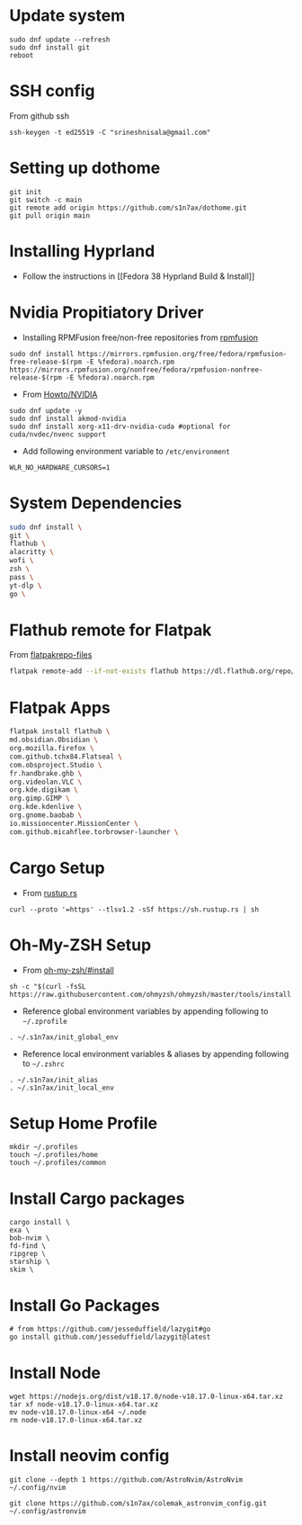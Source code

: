 # Update system

```shell
sudo dnf update --refresh
sudo dnf install git
reboot
```

# SSH config

From github ssh
```shell
ssh-keygen -t ed25519 -C "srineshnisala@gmail.com"
```

# Setting up dothome

```shell
git init
git switch -c main
git remote add origin https://github.com/s1n7ax/dothome.git
git pull origin main
```

# Installing Hyprland

- Follow the instructions in [[Fedora 38 Hyprland Build & Install]]

# Nvidia Propitiatory Driver

- Installing RPMFusion free/non-free repositories from [rpmfusion](https://rpmfusion.org/Configuration/)

```shell
sudo dnf install https://mirrors.rpmfusion.org/free/fedora/rpmfusion-free-release-$(rpm -E %fedora).noarch.rpm https://mirrors.rpmfusion.org/nonfree/fedora/rpmfusion-nonfree-release-$(rpm -E %fedora).noarch.rpm
```

- From [Howto/NVIDIA](https://rpmfusion.org/Howto/NVIDIA#Current_GeForce.2FQuadro.2FTesla)

```shell
sudo dnf update -y
sudo dnf install akmod-nvidia
sudo dnf install xorg-x11-drv-nvidia-cuda #optional for cuda/nvdec/nvenc support
```

- Add following environment variable to `/etc/environment`

```shell
WLR_NO_HARDWARE_CURSORS=1
```

# System Dependencies

```bash
sudo dnf install \
git \
flathub \
alacritty \
wofi \
zsh \
pass \
yt-dlp \
go \
```

# Flathub remote for Flatpak

From [flatpakrepo-files](https://docs.flatpak.org/en/latest/hosting-a-repository.html#flatpakrepo-files)

```bash
flatpak remote-add --if-not-exists flathub https://dl.flathub.org/repo/flathub.flatpakrepo
```

# Flatpak Apps

```bash
flatpak install flathub \
md.obsidian.Obsidian \
org.mozilla.firefox \
com.github.tchx84.Flatseal \
com.obsproject.Studio \
fr.handbrake.ghb \
org.videolan.VLC \
org.kde.digikam \
org.gimp.GIMP \
org.kde.kdenlive \
org.gnome.baobab \
io.missioncenter.MissionCenter \
com.github.micahflee.torbrowser-launcher \
```

# Cargo Setup

- From [rustup.rs](https://rustup.rs/)
```shell
curl --proto '=https' --tlsv1.2 -sSf https://sh.rustup.rs | sh
```

# Oh-My-ZSH Setup

- From [oh-my-zsh/#install](https://ohmyz.sh/#install)

```shell
sh -c "$(curl -fsSL https://raw.githubusercontent.com/ohmyzsh/ohmyzsh/master/tools/install.sh)"
```

- Reference global environment variables by appending following to `~/.zprofile`

```shell
. ~/.s1n7ax/init_global_env
```

- Reference local environment variables & aliases by appending following to `~/.zshrc`

```shell
. ~/.s1n7ax/init_alias
. ~/.s1n7ax/init_local_env
```

# Setup Home Profile

```
mkdir ~/.profiles
touch ~/.profiles/home
touch ~/.profiles/common
```

# Install Cargo packages

```shell
cargo install \
exa \
bob-nvim \
fd-find \
ripgrep \
starship \
skim \
```

# Install Go Packages

```shell
# from https://github.com/jesseduffield/lazygit#go
go install github.com/jesseduffield/lazygit@latest
```

# Install Node

```shell
wget https://nodejs.org/dist/v18.17.0/node-v18.17.0-linux-x64.tar.xz
tar xf node-v18.17.0-linux-x64.tar.xz
mv node-v18.17.0-linux-x64 ~/.node
rm node-v18.17.0-linux-x64.tar.xz
```

# Install neovim config

```shell
git clone --depth 1 https://github.com/AstroNvim/AstroNvim ~/.config/nvim

git clone https://github.com/s1n7ax/colemak_astronvim_config.git ~/.config/astronvim
```